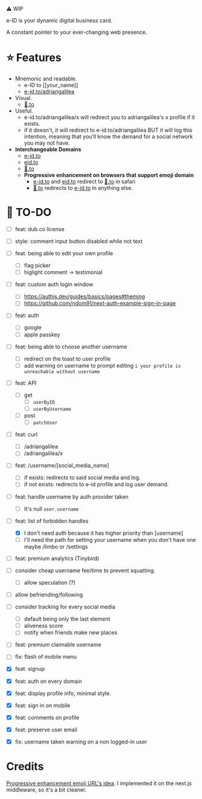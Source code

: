 ⚠️ WIP

e-ID is your dynamic digital business card.

A constant pointer to your ever-changing web presence.

# ⭐ Features
- Mnemonic and readable.
  - e-ID to [[your_name]] 
  - [e-id.to/adriangalilea](https://e-id.to/adriangalilea)
- Visual.
  - [👤️️.to](https://👤️️.to)
- Useful.
  - e-id.to/adriangalilea/x will redirect you to adriangalilea's x profile if it exists.
  - if it doesn't, it will redirect to e-id.to/adriangalilea BUT it will log this intention, meaning that you'll know the demand for a social network you may not have.
- **Interchangeable Domains**
  - [e-id.to](https://e-id.to)
  - [eid.to](https://eid.to)
  - [👤️️.to](https://👤️️.to)
  - **Progressive enhancement on browsers that support emoji domain** 
    - [e-id.to](https://e-id.to) and [eid.to](https://eid.to) redirect to [👤️️.to](https://👤️️.to) in safari
    - [👤️️.to](https://👤️️.to) redirects to [e-id.to](https://e-id.to) in anything else.

# 📝 TO-DO
- [ ] feat: dub.co license
- [ ] style: comment input button disabled while not text
- [ ] feat: being able to edit your own profile
  - [ ] flag picker
  - [ ] higlight comment -> testimonial
- [ ] feat: custom auth login window
  - [ ] https://authjs.dev/guides/basics/pages#theming
  - [ ] https://github.com/ndom91/next-auth-example-sign-in-page
- [ ] feat: auth
  - [ ] google
  - [ ] apple passkey
- [ ] feat: being able to choose another username
  - [ ] redirect on the toast to user profile
  - [ ] add warning on username to prompt editing `i your profile is unreachable without username` 
- [ ] feat: API
  - [ ] get
    - [ ] `userByID`
    - [ ] `userByUsername`
  - [ ] post
    - [ ] `patchUser`
- [ ] feat: curl
  - [ ] /adriangalilea
  - [ ] /adriangalilea/x
- [ ] feat: /username/[social_media_name]
  - [ ] if exists: redirects to said social media and log.
  - [ ] if not exists: redirects to e-id profile and log user demand.
- [ ] feat: handle username by auth provider taken
  - [ ] It's null `user.username`
- [ ] feat: list of forbidden handles
  - [x] I don't need auth because it has higher priority than [username]
  - [ ] I'll need the path for setting your username when you don't have one maybe /limbo or /settings
- [ ] feat: premium analytics (Tinybird)
- [ ] consider cheap username fee/time to prevent squatting.
  - [ ] allow speculation (?)
- [ ] allow befriending/following
- [ ] consider tracking for every social media
  - [ ] default being only the last element
  - [ ] aliveness score
  - [ ] notify when friends make new places
- [ ] feat: premium claimable username
- [ ] fix: flash of mobile menu

- [x] feat: signup
- [x] feat: auth on every domain
- [x] feat: display profile info, minimal style.
- [x] feat: sign in on mobile
- [x] feat: comments on profile
- [x] feat: preserve user email
- [x] fix: username taken warning on a non logged-in user

# Credits
[Progressive enhancement emoji URL's idea](https://github.com/jonroig/emojiurlifier). I implemented it on the next.js middleware, so it's a bit cleaner.
